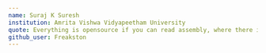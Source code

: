 ```yaml
---
name: Suraj K Suresh
institution: Amrita Vishwa Vidyapeetham University
quote: Everything is opensource if you can read assembly, where there is a will, there's a way.
github_user: Freakston
---
```

